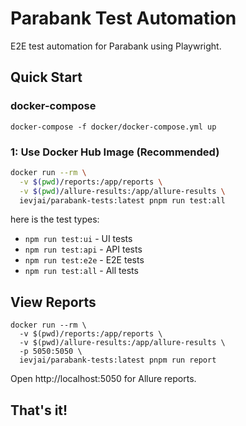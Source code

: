 # Parabank Test Automation

E2E test automation for Parabank using Playwright.

## Quick Start


### docker-compose

`docker-compose -f docker/docker-compose.yml up`

###  1: Use Docker Hub Image (Recommended)
```bash
docker run --rm \
  -v $(pwd)/reports:/app/reports \
  -v $(pwd)/allure-results:/app/allure-results \
  ievjai/parabank-tests:latest pnpm run test:all
```
here is the test types:

- `npm run test:ui` - UI tests
- `npm run test:api` - API tests  
- `npm run test:e2e` - E2E tests
- `npm run test:all` - All tests


## View Reports

```
docker run --rm \
  -v $(pwd)/reports:/app/reports \
  -v $(pwd)/allure-results:/app/allure-results \
  -p 5050:5050 \
  ievjai/parabank-tests:latest pnpm run report
```

Open http://localhost:5050 for Allure reports.


## That's it!
